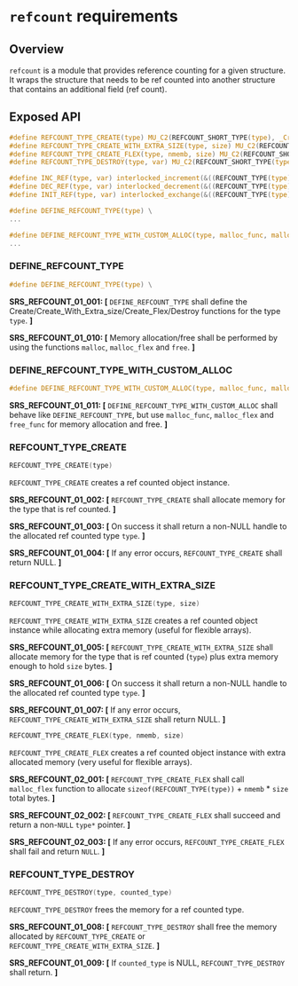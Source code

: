 `refcount` requirements
================

## Overview

`refcount` is a module that provides reference counting for a given structure.
It wraps the structure that needs to be ref counted into another structure that contains an additional field (ref count).

## Exposed API

```c
#define REFCOUNT_TYPE_CREATE(type) MU_C2(REFCOUNT_SHORT_TYPE(type), _Create)()
#define REFCOUNT_TYPE_CREATE_WITH_EXTRA_SIZE(type, size) MU_C2(REFCOUNT_SHORT_TYPE(type), _Create_With_Extra_Size)(size)
#define REFCOUNT_TYPE_CREATE_FLEX(type, nmemb, size) MU_C2(REFCOUNT_SHORT_TYPE(type), _Create_Flex)(nmemb, size)
#define REFCOUNT_TYPE_DESTROY(type, var) MU_C2(REFCOUNT_SHORT_TYPE(type), _Destroy)(var)

#define INC_REF(type, var) interlocked_increment(&((REFCOUNT_TYPE(type)*)((unsigned char*)var - offsetof(REFCOUNT_TYPE(type), counted)))->count)
#define DEC_REF(type, var) interlocked_decrement(&((REFCOUNT_TYPE(type)*)((unsigned char*)var - offsetof(REFCOUNT_TYPE(type), counted)))->count)
#define INIT_REF(type, var) interlocked_exchange(&((REFCOUNT_TYPE(type)*)((unsigned char*)var - offsetof(REFCOUNT_TYPE(type), counted)))->count, 1)

#define DEFINE_REFCOUNT_TYPE(type) \
...

#define DEFINE_REFCOUNT_TYPE_WITH_CUSTOM_ALLOC(type, malloc_func, malloc_flex_func, free_func) \
...
```

### DEFINE_REFCOUNT_TYPE

```c
#define DEFINE_REFCOUNT_TYPE(type) \
```

**SRS_REFCOUNT_01_001: [** `DEFINE_REFCOUNT_TYPE` shall define the Create/Create_With_Extra_size/Create_Flex/Destroy functions for the type `type`. **]**

**SRS_REFCOUNT_01_010: [** Memory allocation/free shall be performed by using the functions `malloc`, `malloc_flex` and `free`. **]**

### DEFINE_REFCOUNT_TYPE_WITH_CUSTOM_ALLOC

```c
#define DEFINE_REFCOUNT_TYPE_WITH_CUSTOM_ALLOC(type, malloc_func, malloc_flex, free_func) \
```

**SRS_REFCOUNT_01_011: [** `DEFINE_REFCOUNT_TYPE_WITH_CUSTOM_ALLOC` shall behave like `DEFINE_REFCOUNT_TYPE`, but use `malloc_func`, `malloc_flex` and `free_func` for memory allocation and free.  **]**

### REFCOUNT_TYPE_CREATE

```c
REFCOUNT_TYPE_CREATE(type)
```

`REFCOUNT_TYPE_CREATE` creates a ref counted object instance.

**SRS_REFCOUNT_01_002: [** `REFCOUNT_TYPE_CREATE` shall allocate memory for the type that is ref counted. **]**

**SRS_REFCOUNT_01_003: [** On success it shall return a non-NULL handle to the allocated ref counted type `type`. **]**

**SRS_REFCOUNT_01_004: [** If any error occurs, `REFCOUNT_TYPE_CREATE` shall return NULL. **]**

### REFCOUNT_TYPE_CREATE_WITH_EXTRA_SIZE

```c
REFCOUNT_TYPE_CREATE_WITH_EXTRA_SIZE(type, size)
```

`REFCOUNT_TYPE_CREATE_WITH_EXTRA_SIZE` creates a ref counted object instance while allocating extra memory (useful for flexible arrays).

**SRS_REFCOUNT_01_005: [** `REFCOUNT_TYPE_CREATE_WITH_EXTRA_SIZE` shall allocate memory for the type that is ref counted (`type`) plus extra memory enough to hold `size` bytes. **]**

**SRS_REFCOUNT_01_006: [** On success it shall return a non-NULL handle to the allocated ref counted type `type`. **]**

**SRS_REFCOUNT_01_007: [** If any error occurs, `REFCOUNT_TYPE_CREATE_WITH_EXTRA_SIZE` shall return NULL. **]**

```c
REFCOUNT_TYPE_CREATE_FLEX(type, nmemb, size)
```

`REFCOUNT_TYPE_CREATE_FLEX` creates a ref counted object instance with extra allocated memory (very useful for flexible arrays).

 **SRS_REFCOUNT_02_001: [** `REFCOUNT_TYPE_CREATE_FLEX` shall call `malloc_flex` function to allocate `sizeof(REFCOUNT_TYPE(type))` + `nmemb` * `size` total bytes. **]**

**SRS_REFCOUNT_02_002: [** `REFCOUNT_TYPE_CREATE_FLEX` shall succeed and return a non-`NULL` `type*` pointer. **]**

**SRS_REFCOUNT_02_003: [** If any error occurs, `REFCOUNT_TYPE_CREATE_FLEX` shall fail and return `NULL`. **]**


### REFCOUNT_TYPE_DESTROY

```c
REFCOUNT_TYPE_DESTROY(type, counted_type)
```

`REFCOUNT_TYPE_DESTROY` frees the memory for a ref counted type.

**SRS_REFCOUNT_01_008: [** `REFCOUNT_TYPE_DESTROY` shall free the memory allocated by `REFCOUNT_TYPE_CREATE` or `REFCOUNT_TYPE_CREATE_WITH_EXTRA_SIZE`. **]**

**SRS_REFCOUNT_01_009: [** If `counted_type` is NULL, `REFCOUNT_TYPE_DESTROY` shall return. **]**

